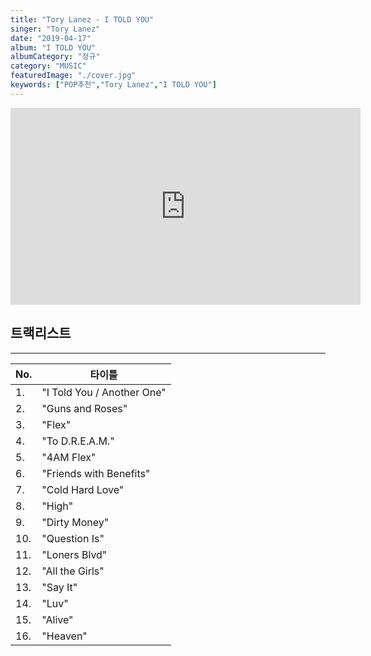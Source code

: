 ```yaml
---
title: "Tory Lanez - I TOLD YOU"
singer: "Tory Lanez"
date: "2019-04-17"
album: "I TOLD YOU"
albumCategory: "정규"
category: "MUSIC"
featuredImage: "./cover.jpg"
keywords: ["POP추천","Tory Lanez","I TOLD YOU"]
---
```


<iframe width="560" height="315" src="https://www.youtube.com/embed/videoseries?list=OLAK5uy_k9-_XZ-hUmDQZjXp3dglklAsD8hMkGFNs" frameborder="0" allow="accelerometer; autoplay; encrypted-media; gyroscope; picture-in-picture" allowfullscreen></iframe>

<br>

## 트랙리스트

- - -

| No. | 타이틀                     |
|-----|----------------------------|
| 1.  | "I Told You / Another One" |
| 2.  | "Guns and Roses"           |
| 3.  | "Flex"                     |
| 4.  | "To D.R.E.A.M."            |
| 5.  | "4AM Flex"                 |
| 6.  | "Friends with Benefits"    |
| 7.  | "Cold Hard Love"           |
| 8.  | "High"                     |
| 9.  | "Dirty Money"              |
| 10. | "Question Is"              |
| 11. | "Loners Blvd"              |
| 12. | "All the Girls"            |
| 13. | "Say It"                   |
| 14. | "Luv"                      |
| 15. | "Alive"                    |
| 16. | "Heaven"                   |